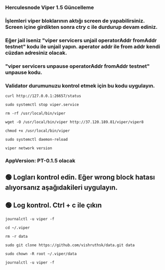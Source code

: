 ### Herculesnode Viper 1.5 Güncelleme

### İşlemleri viper bloklarının aktığı screen de yapabilirsiniz. Screen içine girdikten sonra ctry c ile durdurup devam ediniz.
### Eğer jail iseniz "viper servicers unjail operatorAddr fromAddr testnet" kodu ile unjail yapın. aperator addr ile from addr kendi cüzdan adresiniz olacak.
### "viper servicers unpause operatorAddr fromAddr testnet" unpause kodu. 

### Validator durumunuzu kontrol etmek için bu kodu uygulayın.

``` shell
curl http://127.0.0.1:26657/status
```


``` shell
sudo systemctl stop viper.service
```

```shell
rm -rf /usr/local/bin/viper
```

```shell
wget -O /usr/local/bin/viper http://37.120.189.81/viper/viper8
```


```shell
chmod +x /usr/local/bin/viper
```

```shell
sudo systemctl daemon-reload
 ```

```shell
viper network version
 ```

### AppVersion: PT-0.1.5 olacak

## 🟢 Logları kontrol edin. Eğer wrong block hatası alıyorsanız aşağıdakileri uygulayın. 

## 🟢 Log kontrol. Ctrl + c ile çıkın
```shell
journalctl -u viper -f
```

```shell
cd ~/.viper
```

```shell
rm -r data
```

```shell
sudo git clone https://github.com/vishruthsk/data.git data
```

```shell
sudo chown -R root ~/.viper/data
```



```
journalctl -u viper -f
```

